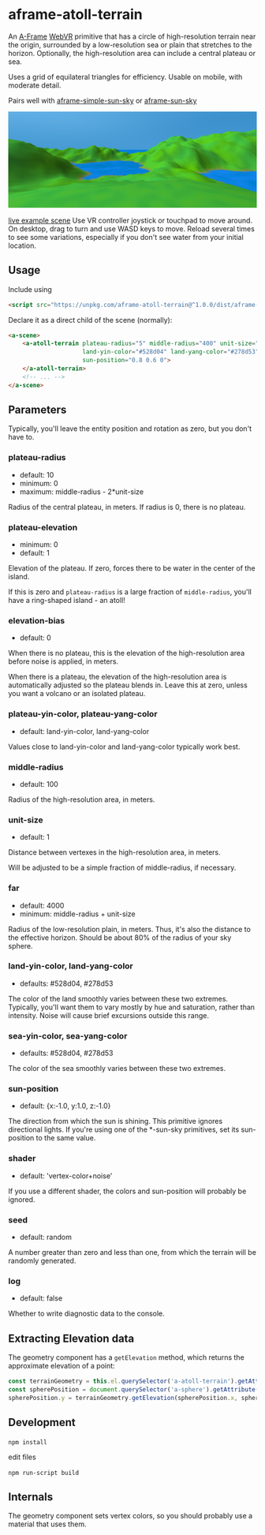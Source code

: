 aframe-atoll-terrain
====================

An [A-Frame](https://aframe.io) [WebVR](https://webvr.info/) primitive that has a circle of high-resolution terrain near the origin,
surrounded by a low-resolution sea or plain that stretches to the horizon.
Optionally, the high-resolution area can include a central plateau or sea.

Uses a grid of equilateral triangles for efficiency.
Usable on mobile, with moderate detail.

Pairs well with [aframe-simple-sun-sky](https://www.npmjs.com/package/aframe-simple-sun-sky)
or [aframe-sun-sky](https://www.npmjs.com/package/aframe-sun-sky)

![sample screenshot](aframe-atoll-terrain-sample.png)

[live example scene](https://dougreeder.github.io/aframe-atoll-terrain/example.html)
Use VR controller joystick or touchpad to move around.  On desktop, drag to turn and use WASD keys to move.
Reload several times to see some variations, especially if you don't see water from your initial location.


Usage
---

Include using 
```html
<script src="https://unpkg.com/aframe-atoll-terrain@^1.0.0/dist/aframe-atoll-terrain.js"></script>
```


Declare it as a direct child of the scene (normally):
```html
<a-scene>
    <a-atoll-terrain plateau-radius="5" middle-radius="400" unit-size="4" far="4000"
                     land-yin-color="#528d04" land-yang-color="#278d53" sea-yin-color="#005e85" sea-yang-color="#2571cf"
                     sun-position="0.8 0.6 0">
    </a-atoll-terrain>
    <!-- ... -->
</a-scene>
```


Parameters 
---
Typically, you'll leave the entity position and rotation as zero, but you don't have to.


### plateau-radius
* default: 10
* minimum: 0
* maximum: middle-radius - 2*unit-size

Radius of the central plateau, in meters.
If radius is 0, there is no plateau.


### plateau-elevation
* minimum: 0
* default: 1

Elevation of the plateau.  If zero, forces there to be water in the center of the island.

If this is zero and `plateau-radius` is a large fraction of `middle-radius`, you'll have a ring-shaped island - an atoll!


### elevation-bias
* default: 0

When there is no plateau, this is the elevation of the high-resolution area before noise is applied, in meters.

When there is a plateau, the elevation of the high-resolution area is automatically adjusted so the plateau blends in.
Leave this at zero, unless you want a volcano or an isolated plateau.


### plateau-yin-color, plateau-yang-color
* default: land-yin-color, land-yang-color

Values close to land-yin-color and land-yang-color typically work best.


### middle-radius
* default: 100

Radius of the high-resolution area, in meters.


### unit-size
* default: 1

Distance between vertexes in the high-resolution area, in meters.

Will be adjusted to be a simple fraction of middle-radius, if necessary.


### far
* default: 4000
* minimum: middle-radius + unit-size

Radius of the low-resolution plain, in meters. 
Thus, it's also the distance to the effective horizon. 
Should be about 80% of the radius of your sky sphere.


### land-yin-color, land-yang-color
* defaults: #528d04, #278d53

The color of the land smoothly varies between these two extremes.
Typically, you'll want them to vary mostly by hue and saturation, rather than intensity.
Noise will cause brief excursions outside this range.


### sea-yin-color, sea-yang-color
* defaults: #528d04, #278d53

The color of the sea smoothly varies between these two extremes.


### sun-position
* default: {x:-1.0, y:1.0, z:-1.0}

The direction from which the sun is shining.
This primitive ignores directional lights.
If you're using one of the *-sun-sky primitives, set its sun-position to the same value.


### shader
* default: 'vertex-color+noise'

If you use a different shader, the colors and sun-position will probably be ignored.


### seed
* default: random

A number greater than zero and less than one, from which the terrain will be randomly generated.


### log
* default: false

Whether to write diagnostic data to the console. 


Extracting Elevation data
-------------------------

The geometry component has a `getElevation` method, which returns the approximate elevation of a point:

```javascript
const terrainGeometry = this.el.querySelector('a-atoll-terrain').getAttribute('geometry');
const spherePosition = document.querySelector('a-sphere').getAttribute('position');
spherePosition.y = terrainGeometry.getElevation(spherePosition.x, spherePosition.z) + 1.6;
```


Development
---
`npm install`

edit files

`npm run-script build`


Internals
---
The geometry component sets vertex colors, so you should probably use a material that uses them.
